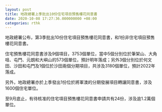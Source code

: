 ```yaml
---
layout: post
title: 地政總署上季批出10份住宅項目預售樓花同意書
date: 2020-10-08 17:27:36.000000000 +08:00
categories: rthk
---
```


地政總署公布，第3季批出10份住宅項目預售樓花同意書，和1份非住宅項目預售樓花同意書。 　　

住宅預售樓花同意書涉及9個項目，3753個單位，當中5個分別位於筆架山、大角咀、屯門、元朗和大嶼山的573個單位，預計明年落成；另外3個分別位於何文田、沙田和屯門及1個位於沙田兩個分期項目，共涉及3180個單位，預計2022年落成。 　　

另外，地政總署亦於上季發出1份位於將軍澳的分期發展項目轉讓同意書，涉及1600個住宅單位。 　　

至9月底止，有待核准的住宅項目預售樓花同意書申請共有24份，涉及逾1.2萬個單位。
